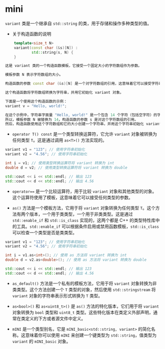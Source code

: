 # mini

 `variant` 类是一个继承自 `std::string` 的类，用于存储和操作多种类型的值。

- 关于构造函数的说明
``` C++
    template<size_t N>
    variant(const char (&s)[N]) :
            std::string(s, N) {
    }

这是 variant 类的一个构造函数模板，它接受一个固定大小的字符数组作为参数。

模板参数 N 表示字符数组的大小。

构造函数的参数 const char (&s)[N] 是一个对字符数组的引用，这意味着它可以接受字符串字面量作为参数。

这个构造函数将字符数组转换为字符串，并用它初始化 variant 对象。

下面是一个使用这个构造函数的示例：
variant v = "Hello, world!";

在这个示例中，字符串字面量 "Hello, world!" 是一个包含 14 个字符（包括空字符）的字符数组。
所以，模板参数 N 被替换为 14，构造函数的参数 s 是对这个字符数组的引用。
然后，构造函数使用这个字符数组和它的大小创建一个字符串，并用这个字符串初始化 variant 对象。
```

- `operator T() const` 是一个类型转换运算符，它允许 `variant` 对象被转换为任何类型 `T`。这是通过调用 `as<T>()` 方法实现的。

``` C++
variant v1 = "123"; // 使用字符串初始化
variant v2 = "4.56"; // 使用字符串初始化

int i = v1; // 使用类型转换运算符将 variant 转换为 int
double d = v2; // 使用类型转换运算符将 variant 转换为 double

std::cout << i << std::endl; // 输出 123
std::cout << d << std::endl; // 输出 4.56
```

- `operator==` 是一个比较运算符，用于比较 `variant` 对象和其他类型的对象。这个运算符使用了模板，这意味着它可以接受任何类型的参数。

- `as()` 方法是一个模板方法，它用于将 `variant` 对象转换为任何类型 `T`。这个方法有两个版本，一个用于类类型，一个用于非类类型。这是通过 `std::enable_if` 和 `std::is_class` 实现的，这两个都是 C++ 的类型特性库中的工具。`std::enable_if` 可以根据条件启用或禁用函数模板，`std::is_class` 可以检查一个类型是否是类类型。
  
``` C++
variant v1 = "123"; // 使用字符串初始化
variant v2 = "4.56"; // 使用字符串初始化

int i = v1.as<int>(); // 使用 as 方法将 variant 转换为 int
double d = v2.as<double>(); // 使用 as 方法将 variant 转换为 double

std::cout << i << std::endl; // 输出 123
std::cout << d << std::endl; // 输出 4.56
```

- `as_default()` 方法是一个私有的模板方法，它用于将 `variant` 对象转换为非类类型。这个方法创建一个 `T` 类型的对象，然后使用 `std::stringstream` 将 `variant` 对象的字符串表示形式转换为 `T` 类型。

- `as<bool>()` 和 `as<uint8_t>()` 是 `as()` 方法的特化版本，它们用于将 `variant` 对象转换为 `bool` 类型和 `uint8_t` 类型。这些特化版本在类定义外部声明，通常在类定义的下方或者源文件中定义。

- `mINI` 是一个类型别名，它是 `mINI_basic<std::string, variant>` 的简化名称。这意味着你可以使用 `mINI` 来创建一个键类型为 `std::string`，值类型为 `variant` 的 `mINI_basic` 对象。
